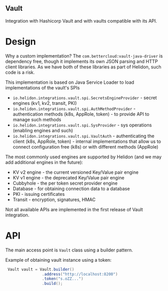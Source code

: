 Vault
----

Integration with Hashicorp Vault and with vaults compatible with its API.


# Design

Why a custom implementation?
The `com.bettercloud:vault-java-driver` is dependency free, though it implements its own JSON parsing and HTTP client libraries.
As we have both of these libraries as part of Helidon, such code is a risk.

This implementation is based on Java Service Loader to load implementations of the vault's SPIs
- `io.helidon.integrations.vault.spi.SecretsEngineProvider` - secret engines (kv1, kv2, transit, PKI)
- `io.helidon.integrations.vault.spi.AuthMethodProvider` - authentication methods (k8s, AppRole, token) - to provide API to manage such methods
- `io.helidon.integrations.vault.spi.SysProvider` - sys operations (enabling engines and such)
- `io.helidon.integrations.vault.spi.VaultAuth` - authenticating the client (k8s, AppRole, token) - internal implementations that allow us to connect configuration free (k8s) or with different methods (AppRole)

The most commonly used engines are supported by Helidon (and we may add additional engines in the future):

- KV v2 engine - the current versioned Key/Value pair engine
- KV v1 engine - the deprecated Key/Value pair engine
- Cubbyhole - the per token secret provider engine
- Database - for obtaining connection data to a database
- PKI - issuing certificates
- Transit - encryption, signatures, HMAC

Not all available APIs are implemented in the first release of Vault integration.


# API

The main access point is `Vault` class using a builder pattern.

Example of obtaining vault instance using a token:
```java
 Vault vault = Vault.builder()
                .address("http://localhost:8200")
                .token("s.oZZ...")
                .build();
```
